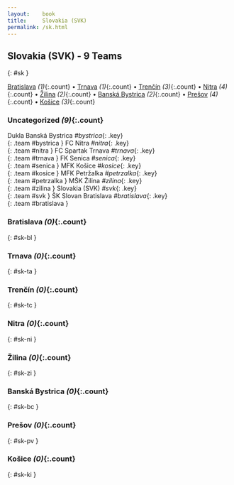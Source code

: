 ```yaml
---
layout:    book
title:     Slovakia (SVK)
permalink: /sk.html
---
```


## Slovakia (SVK) - 9 Teams
{: #sk }






[Bratislava](#sk-bl) _(1)_{:.count} • [Trnava](#sk-ta) _(1)_{:.count} • [Trenčín](#sk-tc) _(3)_{:.count} • [Nitra](#sk-ni) _(4)_{:.count} • [Žilina](#sk-zi) _(2)_{:.count} • [Banská Bystrica](#sk-bc) _(2)_{:.count} • [Prešov](#sk-pv) _(4)_{:.count} • [Košice](#sk-ki) _(3)_{:.count}


### Uncategorized _(9)_{:.count}

Dukla Banská Bystrica   _#bystrica_{: .key} <br>
{: .team #bystrica }
FC Nitra   _#nitra_{: .key} <br>
{: .team #nitra }
FC Spartak Trnava   _#trnava_{: .key} <br>
{: .team #trnava }
FK Senica   _#senica_{: .key} <br>
{: .team #senica }
MFK Košice   _#kosice_{: .key} <br>
{: .team #kosice }
MFK Petržalka   _#petrzalka_{: .key} <br>
{: .team #petrzalka }
MŠK Žilina   _#zilina_{: .key} <br>
{: .team #zilina }
Slovakia  (SVK)  _#svk_{: .key} <br>
{: .team #svk }
ŠK Slovan Bratislava   _#bratislava_{: .key} <br>
{: .team #bratislava }



### Bratislava _(0)_{:.count}
{: #sk-bl }





<div class='columns3' markdown='1'>


</div>



### Trnava _(0)_{:.count}
{: #sk-ta }





<div class='columns3' markdown='1'>


</div>



### Trenčín _(0)_{:.count}
{: #sk-tc }





<div class='columns3' markdown='1'>


</div>



### Nitra _(0)_{:.count}
{: #sk-ni }





<div class='columns3' markdown='1'>


</div>



### Žilina _(0)_{:.count}
{: #sk-zi }





<div class='columns3' markdown='1'>


</div>



### Banská Bystrica _(0)_{:.count}
{: #sk-bc }





<div class='columns3' markdown='1'>


</div>



### Prešov _(0)_{:.count}
{: #sk-pv }





<div class='columns3' markdown='1'>


</div>



### Košice _(0)_{:.count}
{: #sk-ki }





<div class='columns3' markdown='1'>


</div>


 
